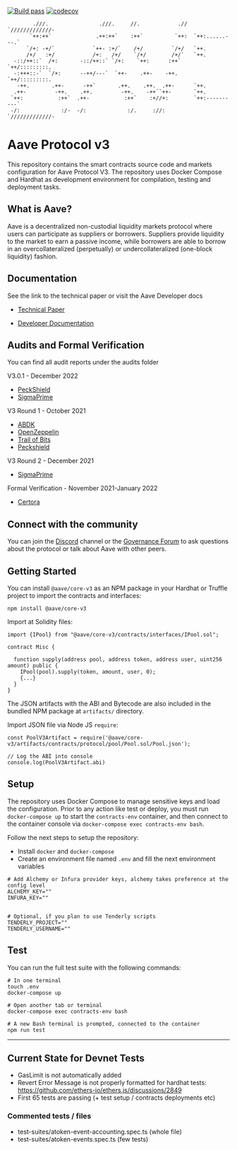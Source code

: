 [![Build pass](https://github.com/aave/aave-v3-core/actions/workflows/node.js.yml/badge.svg)](https://github.com/aave/aave-v3-core/actions/workflows/node.js.yml)
[![codecov](https://codecov.io/gh/aave/aave-v3-core/branch/master/graph/badge.svg?token=U50KN38G67)](https://codecov.io/gh/aave/aave-v3-core)

```
        .///.                .///.     //.            .//  `/////////////-
       `++:++`              .++:++`    :++`          `++:  `++:......---.`
      `/+: -+/`            `++- :+/`    /+/         `/+/   `++.
      /+/   :+/            /+:   /+/    `/+/        /+/`   `++.
  -::/++::`  /+:       -::/++::` `/+:    `++:      :++`    `++/:::::::::.
  -:+++::-`  `/+:      --++/---`  `++-    .++-    -++.     `++/:::::::::.
   -++.       .++-      -++`       .++.    .++.  .++-      `++.
  .++-         -++.    .++.         -++.    -++``++-       `++.
 `++:           :++`  .++-           :++`    :+//+:        `++:----------`
 -/:             :/-  -/:             :/.     ://:         `/////////////-
```

# Aave Protocol v3

This repository contains the smart contracts source code and markets configuration for Aave Protocol V3. The repository uses Docker Compose and Hardhat as development environment for compilation, testing and deployment tasks.

## What is Aave?

Aave is a decentralized non-custodial liquidity markets protocol where users can participate as suppliers or borrowers. Suppliers provide liquidity to the market to earn a passive income, while borrowers are able to borrow in an overcollateralized (perpetually) or undercollateralized (one-block liquidity) fashion.

## Documentation

See the link to the technical paper or visit the Aave Developer docs

- [Technical Paper](./techpaper/Aave_V3_Technical_Paper.pdf)

- [Developer Documentation](https://docs.aave.com/developers/)

## Audits and Formal Verification

You can find all audit reports under the audits folder

V3.0.1 - December 2022

- [PeckShield](./audits/09-12-2022_PeckShield_AaveV3-0-1.pdf)
- [SigmaPrime](./audits/23-12-2022_SigmaPrime_AaveV3-0-1.pdf)

V3 Round 1 - October 2021

- [ABDK](./audits/27-01-2022_ABDK_AaveV3.pdf)
- [OpenZeppelin](./audits/01-11-2021_OpenZeppelin_AaveV3.pdf)
- [Trail of Bits](./audits/07-01-2022_TrailOfBits_AaveV3.pdf)
- [Peckshield](./audits/14-01-2022_PeckShield_AaveV3.pdf)

V3 Round 2 - December 2021

- [SigmaPrime](./audits/27-01-2022_SigmaPrime_AaveV3.pdf)

Formal Verification - November 2021-January 2022

- [Certora](./certora/Aave_V3_Formal_Verification_Report_Jan2022.pdf)

## Connect with the community

You can join the [Discord](http://aave.com/discord) channel or the [Governance Forum](https://governance.aave.com/) to ask questions about the protocol or talk about Aave with other peers.

## Getting Started

You can install `@aave/core-v3` as an NPM package in your Hardhat or Truffle project to import the contracts and interfaces:

`npm install @aave/core-v3`

Import at Solidity files:

```
import {IPool} from "@aave/core-v3/contracts/interfaces/IPool.sol";

contract Misc {

  function supply(address pool, address token, address user, uint256 amount) public {
    IPool(pool).supply(token, amount, user, 0);
    {...}
  }
}
```

The JSON artifacts with the ABI and Bytecode are also included in the bundled NPM package at `artifacts/` directory.

Import JSON file via Node JS `require`:

```
const PoolV3Artifact = require('@aave/core-v3/artifacts/contracts/protocol/pool/Pool.sol/Pool.json');

// Log the ABI into console
console.log(PoolV3Artifact.abi)
```

## Setup

The repository uses Docker Compose to manage sensitive keys and load the configuration. Prior to any action like test or deploy, you must run `docker-compose up` to start the `contracts-env` container, and then connect to the container console via `docker-compose exec contracts-env bash`.

Follow the next steps to setup the repository:

- Install `docker` and `docker-compose`
- Create an environment file named `.env` and fill the next environment variables

```
# Add Alchemy or Infura provider keys, alchemy takes preference at the config level
ALCHEMY_KEY=""
INFURA_KEY=""


# Optional, if you plan to use Tenderly scripts
TENDERLY_PROJECT=""
TENDERLY_USERNAME=""

```

## Test

You can run the full test suite with the following commands:

```
# In one terminal
touch .env
docker-compose up

# Open another tab or terminal
docker-compose exec contracts-env bash

# A new Bash terminal is prompted, connected to the container
npm run test
```

---

## Current State for Devnet Tests

- GasLimit is not automatically added
- Revert Error Message is not properly formatted for hardhat tests: https://github.com/ethers-io/ethers.js/discussions/2849
- First 65 tests are passing (+ test setup / contracts deployments etc)

### Commented tests / files

- test-suites/atoken-event-accounting.spec.ts (whole file)
- test-suites/atoken-events.spec.ts (few tests)
